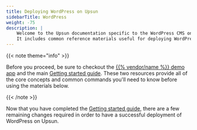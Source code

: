 ```yaml
---
title: Deploying WordPress on Upsun
sidebarTitle: WordPress
weight: -75
description: |
    Welcome to the Upsun documentation specific to the WordPress CMS on Upsun.
    It includes common reference materials useful for deploying WordPress, but also external community and blog resources that cover more advanced topics relevant for the CMS.
---
```



{{< note theme="info" >}}

Before you proceed, be sure to checkout the [{{% vendor/name %}} demo app](https://console.upsun.com/projects/create-project) and the main [Getting started guide](/get-started/here/_index.md). These two resources provide all of the core concepts and common commands you'll need to know before using the materials below.

{{< /note >}}

Now that you have completed the [Getting started guide](/get-started/here/_index.md), there are a few remaining changes
required in order to have a successful deployment of WordPress on Upsun.

